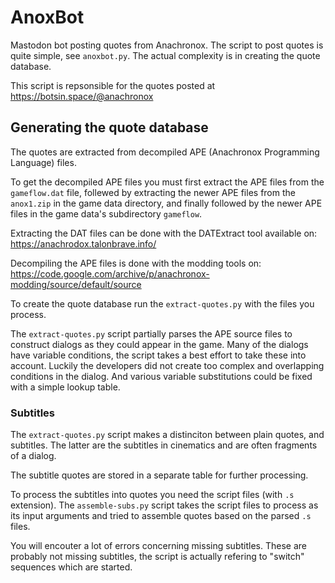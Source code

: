 # AnoxBot

Mastodon bot posting quotes from Anachronox. The script to post quotes is quite simple, see `anoxbot.py`. The actual complexity is in creating the quote database.

This script is repsonsible for the quotes posted at https://botsin.space/@anachronox

## Generating the quote database

The quotes are extracted from decompiled APE (Anachronox Programming Language) files. 

To get the decompiled APE files you must first extract the APE files from the `gameflow.dat` file, follewed by extracting the newer APE files from the `anox1.zip` in the game data directory, and finally followed by the newer APE files in the game data's subdirectory `gameflow`.

Extracting the DAT files can be done with the DATExtract tool available on: https://anachrodox.talonbrave.info/

Decompiling the APE files is done with the modding tools on: https://code.google.com/archive/p/anachronox-modding/source/default/source

To create the quote database run the `extract-quotes.py` with the files you process. 

The `extract-quotes.py` script partially parses the APE source files to construct dialogs as they could appear in the game. Many of the dialogs have variable conditions, the script takes a best effort to take these into account. Luckily the developers did not create too complex and overlapping conditions in the dialog. And various variable substitutions could be fixed with a simple lookup table.

### Subtitles

The `extract-quotes.py` script makes a distinciton between plain quotes, and subtitles. The latter are the subtitles in cinematics and are often fragments of a dialog.

The subtitle quotes are stored in a separate table for further processing. 

To process the subtitles into quotes you need the script files (with `.s` extension). The `assemble-subs.py` script takes the script files to process as its input arguments and tried to assemble quotes based on the parsed `.s` files.

You will encouter a lot of errors concerning missing subtitles. These are probably not missing subtitles, the script is actually refering to "switch" sequences which are started.
